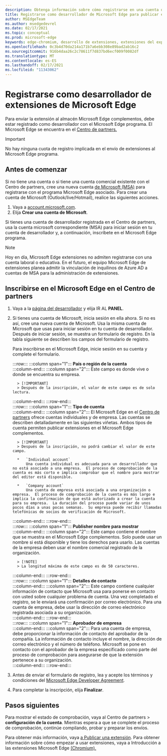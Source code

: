 ```yaml
---
description: Obtenga información sobre cómo registrarse en una cuenta de desarrollador para publicar extensiones en Microsoft Edge de complementos
title: Registrarse como desarrollador de Microsoft Edge para publicar extensiones
author: MSEdgeTeam
ms.author: msedgedevrel
ms.date: 02/17/2021
ms.topic: conceptual
ms.prod: microsoft-edge
keywords: edge-chromium, desarrollo de extensiones, extensiones del explorador, complementos, centro de partners, desarrollador
ms.openlocfilehash: 0c3b4d70da214a171b7a6ebb308e89bad2ab16c2
ms.sourcegitcommit: 916b4daa26c2c78611f7d837bd6ecf009f0082df
ms.translationtype: MT
ms.contentlocale: es-ES
ms.lasthandoff: 02/17/2021
ms.locfileid: "11343062"
---
```

# Registrarse como desarrollador de extensiones de Microsoft Edge  

Para enviar la extensión al almacén Microsoft Edge complementos, debe estar registrado como desarrollador con el Microsoft Edge programa.  El Microsoft Edge se encuentra en el [Centro de partners.][MicrosoftPartnerCenter]  

> [!IMPORTANT]
> No hay ninguna cuota de registro implicada en el envío de extensiones al Microsoft Edge programa.  

## Antes de comenzar  

Si no tiene una cuenta o si tiene una cuenta comercial existente con el Centro de partners, cree una nueva cuenta [de Microsoft (MSA)][WindowsCommunityEverythingAboutMicrosoftAccounts] para registrarse con el programa Microsoft Edge asociado.  Para crear una cuenta de Microsoft \(Outlook/live/Hotmail\), realice las siguientes acciones.  

1.  Vaya a [account.microsoft.com][MicrosoftAccount].  
1.  Elija **Crear una cuenta de Microsoft**.  
    
Si tienes una cuenta de desarrollador registrada en el Centro de partners, usa la cuenta microsoft correspondiente \(MSA\) para iniciar sesión en tu cuenta de desarrollador y, a continuación, inscríbete en el Microsoft Edge programa.  

> [!NOTE]
> Hoy en día, Microsoft Edge extensiones no admiten registrarse con una cuenta laboral o educativa.  En el futuro, el equipo Microsoft Edge de extensiones planea admitir la vinculación de inquilinos de Azure AD a cuentas de MSA para la administración de extensiones.  

## Inscribirse en el Microsoft Edge en el Centro de partners  

1.  Vaya a la [página del desarrollador][MicrosoftPartnerCenter] y elija IR AL **PANEL**.  
1.  Si tienes una cuenta de Microsoft, inicia sesión en ella ahora.  Si no es así, cree una nueva cuenta de Microsoft.  Usa la misma cuenta de Microsoft que usas para iniciar sesión en tu cuenta de desarrollador.  Después de iniciar sesión, se muestra un formulario de registro. En la tabla siguiente se describen los campos del formulario de registro.  
    
    Para inscribirse en el Microsoft Edge, inicie sesión en su cuenta y complete el formulario.  
    
    :::row:::
       :::column span="1":::
          **País o región de la cuenta**  
       :::column-end:::
       :::column span="2":::
          Este campo es donde vive o donde se encuentra su empresa.  
          
          > [!IMPORTANT]
          > Después de la inscripción, el valor de este campo es de solo lectura.  
          
       :::column-end:::
    :::row-end:::  
    :::row:::
       :::column span="1":::
          **Tipo de cuenta**  
       :::column-end:::
       :::column span="2":::
          El Microsoft Edge en el [Centro de partners][MicrosoftPartnerCenter] ofrece cuentas individuales y de empresa.  Las cuentas se describen detalladamente en las siguientes viñetas.  Ambos tipos de cuenta permiten publicar extensiones en el Microsoft Edge complementos.  
          
          > [!IMPORTANT]
          > Después de la inscripción, no podrá cambiar el valor de este campo.  
          
          *   `Individual account`  
              Una cuenta individual es adecuada para un desarrollador que no está asociado a una empresa.  El proceso de comprobación de la cuenta es más corto e implica comprobar que el nombre para mostrar del editor está disponible.  

          *   `Company account`  
              Una cuenta de empresa está asociada a una organización o empresa.  El proceso de comprobación de la cuenta es más largo e implica la confirmación de que está autorizado a crear la cuenta para su empresa.  La duración del proceso puede variar de unos pocos días a unas pocas semanas.  Su empresa puede recibir llamadas telefónicas de socios de verificación de Microsoft.  
              
       :::column-end:::
    :::row-end:::  
    :::row:::
       :::column span="1":::
          **Publisher nombre para mostrar**  
       :::column-end:::
       :::column span="2":::
          Este campo contiene el nombre que se muestra en el Microsoft Edge complementos.  Solo puede usar un nombre si está disponible y tiene los derechos para usarlo.  Las cuentas de la empresa deben usar el nombre comercial registrado de la organización.  
          
          > [!NOTE]
          > La longitud máxima de este campo es de 50 caracteres.  
          
       :::column-end:::
    :::row-end:::  
    :::row:::
       :::column span="1":::
          **Detalles de contacto**  
       :::column-end:::
       :::column span="2":::
          Este campo contiene cualquier información de contacto que Microsoft usa para ponerse en contacto con usted sobre cualquier problema de cuenta.  Una vez completado el registro, se le enviará una confirmación por correo electrónico.  Para una cuenta de empresa, debe usar la dirección de correo electrónico registrada asociada a su organización.  
       :::column-end:::
    :::row-end:::  
    :::row:::
       :::column span="1":::
          **Aprobador de empresa**  
       :::column-end:::
       :::column span="2":::
          Para una cuenta de empresa, debe proporcionar la información de contacto del aprobador de la compañía.  La información de contacto incluye el nombre, la dirección de correo electrónico y el número de teléfono.  Microsoft se pone en contacto con el aprobador de la empresa especificado como parte del proceso de comprobación para asegurarse de que la extensión pertenece a su organización.  
       :::column-end:::
    :::row-end:::  
    
1.  Antes de enviar el formulario de registro, lea y acepte los términos y condiciones del [Microsoft Edge Developer Agreement][MicrosoftAppDeveloperAgreement].  
1.  Para completar la inscripción, elija **Finalizar**.  
    
## Pasos siguientes  

Para mostrar el estado de comprobación, vaya al Centro de partners > **configuración de la cuenta**.  Mientras espera a que se complete el proceso de comprobación, continúe compilando, probar y preparar los envíos.  

Para obtener más información, vaya [a Publicar una extensión][ExtensionsChromiumPublishExtension].  Para obtener información sobre cómo empezar a usar extensiones, vaya a Introducción a las extensiones Microsoft Edge [(Chromium).][ExtensionsChromiumGettingStartedIndex]  

<!-- links -->  

[ExtensionsChromiumGettingStartedIndex]: ../getting-started/index.md "Introducción a las extensiones Microsoft Edge (Chromium) | Microsoft Docs"  
[ExtensionsChromiumPublishExtension]:  ./publish-extension.md "Publicar una extensión | Microsoft Docs"  

[MicrosoftAppDeveloperAgreement]:  /legal/windows/agreements/app-developer-agreement "Contrato de desarrollador de aplicaciones | Microsoft Docs"  

[MicrosoftAccount]:  https://account.microsoft.com/account "Cuenta de Microsoft"  

[MicrosoftPartnerCenter]:  https://partner.microsoft.com/dashboard/microsoftedge/public/login?ref=dd "Centro de partners"  

[WindowsCommunityEverythingAboutMicrosoftAccounts]:  https://community.windows.com/stories/everything-you-need-to-know-about-microsoft-accounts "Todo lo que necesita saber acerca de las cuentas de Microsoft | Windows Community"  
